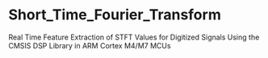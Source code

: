 # Short_Time_Fourier_Transform
Real Time Feature Extraction of STFT Values for Digitized Signals Using the CMSIS DSP Library in ARM Cortex M4/M7 MCUs
